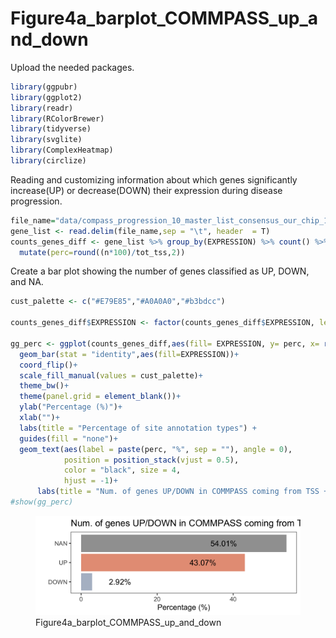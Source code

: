 # Figure4a_barplot_COMMPASS_up_and_down

Upload the needed packages.

``` r
library(ggpubr)
library(ggplot2)
library(readr)
library(RColorBrewer)
library(tidyverse)
library(svglite)
library(ComplexHeatmap)
library(circlize)
```

Reading and customizing information about which genes significantly
increase(UP) or decrease(DOWN) their expression during disease
progression.

``` r
file_name="data/compass_progression_10_master_list_consensus_our_chip_1123_ANNOTATED_selected_TSS_minus_plus_2kb_05_wilcox_OR_ISS_pv1_3.txt"
gene_list <- read.delim(file_name,sep = "\t", header  = T) 
counts_genes_diff <- gene_list %>% group_by(EXPRESSION) %>% count() %>% mutate(tot_tss=length(gene_list$GENE_NAME)) %>% 
  mutate(perc=round((n*100)/tot_tss,2))
```

Create a bar plot showing the number of genes classified as UP, DOWN,
and NA.

``` r
cust_palette <- c("#E79E85","#A0A0A0","#b3bdcc")

counts_genes_diff$EXPRESSION <- factor(counts_genes_diff$EXPRESSION, levels = c("UP","NAN","DOWN"))

gg_perc <- ggplot(counts_genes_diff,aes(fill= EXPRESSION, y= perc, x= reorder(EXPRESSION,perc))) + 
  geom_bar(stat = "identity",aes(fill=EXPRESSION))+
  coord_flip()+
  scale_fill_manual(values = cust_palette)+
  theme_bw()+
  theme(panel.grid = element_blank())+
  ylab("Percentage (%)")+
  xlab("")+
  labs(title = "Percentage of site annotation types") +
  guides(fill = "none")+
  geom_text(aes(label = paste(perc, "%", sep = ""), angle = 0),
            position = position_stack(vjust = 0.5),
            color = "black", size = 4,
            hjust = -1)+
      labs(title = "Num. of genes UP/DOWN in COMMPASS coming from TSS +-2kb (1123)",size = "small")#+
#show(gg_perc)
```

<figure>
<img
src="https://github.com/cleliacort/NRF1_paper/blob/main/Fig4/figures/barplot_COMMPASS_number_of_genes_up_down_na_LABELS_0124.png"
alt="Figure4a_barplot_COMMPASS_up_and_down" />
<figcaption
aria-hidden="true">Figure4a_barplot_COMMPASS_up_and_down</figcaption>
</figure>
